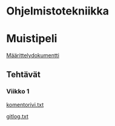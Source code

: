 # Ohjelmistotekniikka

# Muistipeli

[Määrittelydokumentti](https://github.com/ArttuJanhunen/ot-harjoitustyo/blob/master/dokumentaatio/maarittelydokumentti.md)

## Tehtävät

### Viikko 1
[komentorivi.txt](https://github.com/ArttuJanhunen/ot-harjoitustyo/blob/master/laskarit/viikko1/komentorivi.txt)

[gitlog.txt](https://github.com/ArttuJanhunen/ot-harjoitustyo/blob/master/laskarit/viikko1/gitlog.txt)

